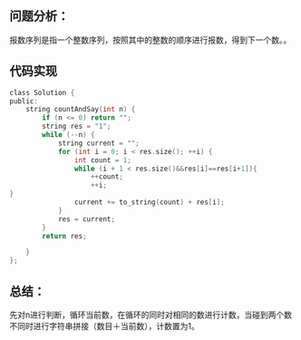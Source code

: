 ## 问题分析： 
报数序列是指一个整数序列，按照其中的整数的顺序进行报数，得到下一个数。。


## 代码实现
```c
class Solution {
public:
	string countAndSay(int n) {
		if (n <= 0) return "";
		string res = "1";
		while (--n) {
			string current = "";
			for (int i = 0; i < res.size(); ++i) {
				int count = 1;
				while (i + 1 < res.size()&&res[i]==res[i+1]){
					++count;
					++i;
}
				current += to_string(count) + res[i];
			}
			res = current;
		}
		return res;

	}
};
```
## 总结：
先对n进行判断，循环当前数，在循环的同时对相同的数进行计数，当碰到两个数不同时进行字符串拼接（数目＋当前数），计数置为1。